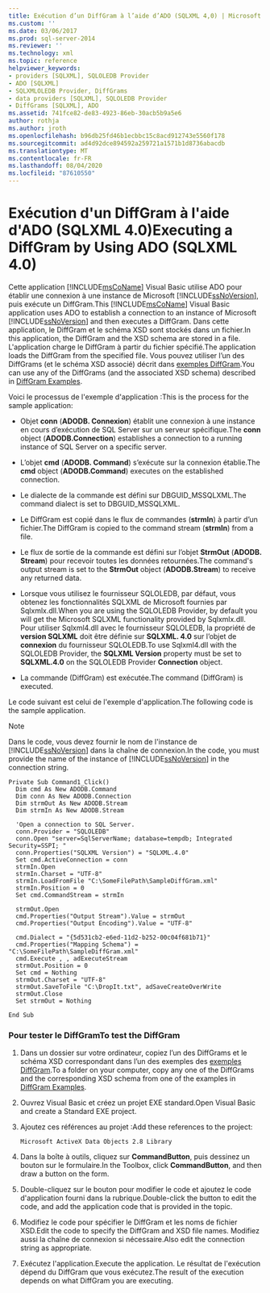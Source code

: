 ```yaml
---
title: Exécution d’un DiffGram à l’aide d’ADO (SQLXML 4,0) | Microsoft Docs
ms.custom: ''
ms.date: 03/06/2017
ms.prod: sql-server-2014
ms.reviewer: ''
ms.technology: xml
ms.topic: reference
helpviewer_keywords:
- providers [SQLXML], SQLOLEDB Provider
- ADO [SQLXML]
- SQLXMLOLEDB Provider, DiffGrams
- data providers [SQLXML], SQLOLEDB Provider
- DiffGrams [SQLXML], ADO
ms.assetid: 741fce82-de83-4923-86eb-30acb5b9a5e6
author: rothja
ms.author: jroth
ms.openlocfilehash: b96db25fd46b1ecbbc15c8acd912743e5560f178
ms.sourcegitcommit: ad4d92dce894592a259721a1571b1d8736abacdb
ms.translationtype: MT
ms.contentlocale: fr-FR
ms.lasthandoff: 08/04/2020
ms.locfileid: "87610550"
---
```

# <a name="executing-a-diffgram-by-using-ado-sqlxml-40"></a><span data-ttu-id="c93e7-102">Exécution d'un DiffGram à l'aide d'ADO (SQLXML 4.0)</span><span class="sxs-lookup"><span data-stu-id="c93e7-102">Executing a DiffGram by Using ADO (SQLXML 4.0)</span></span>
  <span data-ttu-id="c93e7-103">Cette application [!INCLUDE[msCoName](../../../includes/msconame-md.md)] Visual Basic utilise ADO pour établir une connexion à une instance de Microsoft [!INCLUDE[ssNoVersion](../../../includes/ssnoversion-md.md)], puis exécute un DiffGram.</span><span class="sxs-lookup"><span data-stu-id="c93e7-103">This [!INCLUDE[msCoName](../../../includes/msconame-md.md)] Visual Basic application uses ADO to establish a connection to an instance of Microsoft [!INCLUDE[ssNoVersion](../../../includes/ssnoversion-md.md)] and then executes a DiffGram.</span></span> <span data-ttu-id="c93e7-104">Dans cette application, le DiffGram et le schéma XSD sont stockés dans un fichier.</span><span class="sxs-lookup"><span data-stu-id="c93e7-104">In this application, the DiffGram and the XSD schema are stored in a file.</span></span> <span data-ttu-id="c93e7-105">L'application charge le DiffGram à partir du fichier spécifié.</span><span class="sxs-lookup"><span data-stu-id="c93e7-105">The application loads the DiffGram from the specified file.</span></span> <span data-ttu-id="c93e7-106">Vous pouvez utiliser l’un des DiffGrams (et le schéma XSD associé) décrit dans [exemples DiffGram](diffgram-examples-sqlxml-4-0.md).</span><span class="sxs-lookup"><span data-stu-id="c93e7-106">You can use any of the DiffGrams (and the associated XSD schema) described in [DiffGram Examples](diffgram-examples-sqlxml-4-0.md).</span></span>  
  
 <span data-ttu-id="c93e7-107">Voici le processus de l'exemple d'application :</span><span class="sxs-lookup"><span data-stu-id="c93e7-107">This is the process for the sample application:</span></span>  
  
-   <span data-ttu-id="c93e7-108">Objet **conn** (**ADODB. Connexion**) établit une connexion à une instance en cours d’exécution de SQL Server sur un serveur spécifique.</span><span class="sxs-lookup"><span data-stu-id="c93e7-108">The **conn** object (**ADODB.Connection**) establishes a connection to a running instance of SQL Server on a specific server.</span></span>  
  
-   <span data-ttu-id="c93e7-109">L’objet **cmd** (**ADODB. Command**) s’exécute sur la connexion établie.</span><span class="sxs-lookup"><span data-stu-id="c93e7-109">The **cmd** object (**ADODB.Command**) executes on the established connection.</span></span>  
  
-   <span data-ttu-id="c93e7-110">Le dialecte de la commande est défini sur DBGUID_MSSQLXML.</span><span class="sxs-lookup"><span data-stu-id="c93e7-110">The command dialect is set to DBGUID_MSSQLXML.</span></span>  
  
-   <span data-ttu-id="c93e7-111">Le DiffGram est copié dans le flux de commandes (**strmIn**) à partir d’un fichier.</span><span class="sxs-lookup"><span data-stu-id="c93e7-111">The DiffGram is copied to the command stream (**strmIn**) from a file.</span></span>  
  
-   <span data-ttu-id="c93e7-112">Le flux de sortie de la commande est défini sur l’objet **StrmOut** (**ADODB. Stream**) pour recevoir toutes les données retournées.</span><span class="sxs-lookup"><span data-stu-id="c93e7-112">The command's output stream is set to the **StrmOut** object (**ADODB.Stream**) to receive any returned data.</span></span>  
  
-   <span data-ttu-id="c93e7-113">Lorsque vous utilisez le fournisseur SQLOLEDB, par défaut, vous obtenez les fonctionnalités SQLXML de Microsoft fournies par Sqlxmlx.dll.</span><span class="sxs-lookup"><span data-stu-id="c93e7-113">When you are using the SQLOLEDB Provider, by default you will get the Microsoft SQLXML functionality provided by Sqlxmlx.dll.</span></span> <span data-ttu-id="c93e7-114">Pour utiliser Sqlxml4.dll avec le fournisseur SQLOLEDB, la propriété de **version SQLXML** doit être définie sur **SQLXML. 4.0** sur l’objet de **connexion** du fournisseur SQLOLEDB.</span><span class="sxs-lookup"><span data-stu-id="c93e7-114">To use Sqlxml4.dll with the SQLOLEDB Provider, the **SQLXML Version** property must be set to **SQLXML.4.0** on the SQLOLEDB Provider **Connection** object.</span></span>  
  
-   <span data-ttu-id="c93e7-115">La commande (DiffGram) est exécutée.</span><span class="sxs-lookup"><span data-stu-id="c93e7-115">The command (DiffGram) is executed.</span></span>  
  
 <span data-ttu-id="c93e7-116">Le code suivant est celui de l'exemple d'application.</span><span class="sxs-lookup"><span data-stu-id="c93e7-116">The following code is the sample application.</span></span>  
  
> [!NOTE]  
>  <span data-ttu-id="c93e7-117">Dans le code, vous devez fournir le nom de l'instance de [!INCLUDE[ssNoVersion](../../../includes/ssnoversion-md.md)] dans la chaîne de connexion.</span><span class="sxs-lookup"><span data-stu-id="c93e7-117">In the code, you must provide the name of the instance of [!INCLUDE[ssNoVersion](../../../includes/ssnoversion-md.md)] in the connection string.</span></span>  
  
```  
Private Sub Command1_Click()  
  Dim cmd As New ADODB.Command  
  Dim conn As New ADODB.Connection  
  Dim strmOut As New ADODB.Stream  
  Dim strmIn As New ADODB.Stream  
  
  'Open a connection to SQL Server.  
  conn.Provider = "SQLOLEDB"  
  conn.Open "server=SqlServerName; database=tempdb; Integrated Security=SSPI; "  
  conn.Properties("SQLXML Version") = "SQLXML.4.0"  
  Set cmd.ActiveConnection = conn  
  strmIn.Open  
  strmIn.Charset = "UTF-8"  
  strmIn.LoadFromFile "C:\SomeFilePath\SampleDiffGram.xml"  
  strmIn.Position = 0  
  Set cmd.CommandStream = strmIn  
  
  strmOut.Open  
  cmd.Properties("Output Stream").Value = strmOut  
  cmd.Properties("Output Encoding").Value = "UTF-8"  
  
  cmd.Dialect = "{5d531cb2-e6ed-11d2-b252-00c04f681b71}"  
  cmd.Properties("Mapping Schema") = "C:\SomeFilePath\SampleDiffGram.xml"  
  cmd.Execute , , adExecuteStream  
  strmOut.Position = 0  
  Set cmd = Nothing  
  strmOut.Charset = "UTF-8"  
  strmOut.SaveToFile "C:\DropIt.txt", adSaveCreateOverWrite  
  strmOut.Close  
  Set strmOut = Nothing  
  
End Sub  
```  
  
### <a name="to-test-the-diffgram"></a><span data-ttu-id="c93e7-118">Pour tester le DiffGram</span><span class="sxs-lookup"><span data-stu-id="c93e7-118">To test the DiffGram</span></span>  
  
1.  <span data-ttu-id="c93e7-119">Dans un dossier sur votre ordinateur, copiez l’un des DiffGrams et le schéma XSD correspondant dans l’un des exemples des [exemples DiffGram](diffgram-examples-sqlxml-4-0.md).</span><span class="sxs-lookup"><span data-stu-id="c93e7-119">To a folder on your computer, copy any one of the DiffGrams and the corresponding XSD schema from one of the examples in [DiffGram Examples](diffgram-examples-sqlxml-4-0.md).</span></span>  
  
2.  <span data-ttu-id="c93e7-120">Ouvrez Visual Basic et créez un projet EXE standard.</span><span class="sxs-lookup"><span data-stu-id="c93e7-120">Open Visual Basic and create a Standard EXE project.</span></span>  
  
3.  <span data-ttu-id="c93e7-121">Ajoutez ces références au projet :</span><span class="sxs-lookup"><span data-stu-id="c93e7-121">Add these references to the project:</span></span>  
  
    ```  
    Microsoft ActiveX Data Objects 2.8 Library  
    ```  
  
4.  <span data-ttu-id="c93e7-122">Dans la boîte à outils, cliquez sur **CommandButton**, puis dessinez un bouton sur le formulaire.</span><span class="sxs-lookup"><span data-stu-id="c93e7-122">In the Toolbox, click **CommandButton**, and then draw a button on the form.</span></span>  
  
5.  <span data-ttu-id="c93e7-123">Double-cliquez sur le bouton pour modifier le code et ajoutez le code d'application fourni dans la rubrique.</span><span class="sxs-lookup"><span data-stu-id="c93e7-123">Double-click the button to edit the code, and add the application code that is provided in the topic.</span></span>  
  
6.  <span data-ttu-id="c93e7-124">Modifiez le code pour spécifier le DiffGram et les noms de fichier XSD.</span><span class="sxs-lookup"><span data-stu-id="c93e7-124">Edit the code to specify the DiffGram and XSD file names.</span></span> <span data-ttu-id="c93e7-125">Modifiez aussi la chaîne de connexion si nécessaire.</span><span class="sxs-lookup"><span data-stu-id="c93e7-125">Also edit the connection string as appropriate.</span></span>  
  
7.  <span data-ttu-id="c93e7-126">Exécutez l'application.</span><span class="sxs-lookup"><span data-stu-id="c93e7-126">Execute the application.</span></span> <span data-ttu-id="c93e7-127">Le résultat de l'exécution dépend du DiffGram que vous exécutez.</span><span class="sxs-lookup"><span data-stu-id="c93e7-127">The result of the execution depends on what DiffGram you are executing.</span></span>  
  
  

